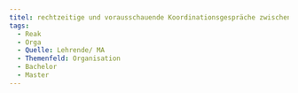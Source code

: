 ```yaml
---
titel: rechtzeitige und vorausschauende Koordinationsgespräche zwischen Modulverantwortlichen eines Fachsemesters (inkl. Lehrbeauftragten und WiMAs)
tags:
  - Reak
  - Orga
  - Quelle: Lehrende/ MA
  - Themenfeld: Organisation
  - Bachelor
  - Master
---
```

